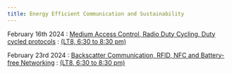 ```yaml
---
title: Energy Efficient Communication and Sustainability
---
```



February 16th 2024
: [Medium Access Control, Radio Duty Cycling, Duty cycled protocols](#)
  : [(LT8, 6:30 to 8:30 pm)](#)


February 23rd 2024
: [Backscatter Communication, RFID, NFC and Battery-free Networking](#)
  : [(LT8, 6:30 to 8:30 pm)](#)




